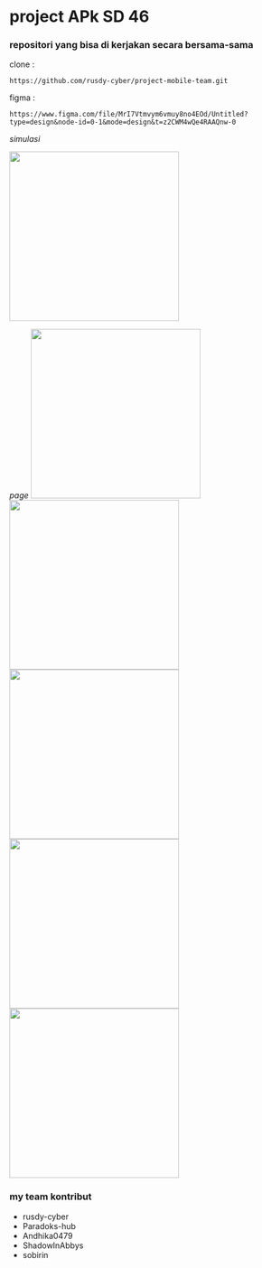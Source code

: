 # project APk SD 46
### repositori yang bisa di kerjakan secara bersama-sama
clone :
```
https://github.com/rusdy-cyber/project-mobile-team.git
```
figma :
```
https://www.figma.com/file/MrI7Vtmvym6vmuy8no4EOd/Untitled?type=design&node-id=0-1&mode=design&t=z2CWM4wQe4RAAQnw-0
```
*simulasi*

<img src="https://github.com/rusdy-cyber/project-mobile-team/blob/main/figma/mobile2.gif" width="300px">

*page*
<img src="https://github.com/rusdy-cyber/project-mobile-team/blob/main/g/dasbbord.png" width="300px"><img src="https://github.com/rusdy-cyber/project-mobile-team/blob/main/g/profil.png" width="300px"><img src="https://github.com/rusdy-cyber/project-mobile-team/blob/main/g/berita.png" width="300px"><img src="https://github.com/rusdy-cyber/project-mobile-team/blob/main/g/tambah.png" width="300px"><img src="https://github.com/rusdy-cyber/project-mobile-team/blob/main/g/uplod-gambar.png" width="300px">

### my team kontribut
 - rusdy-cyber
 - Paradoks-hub
 - Andhika0479
 - ShadowInAbbys
 - sobirin

